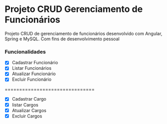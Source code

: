 # Projeto CRUD Gerenciamento de Funcionários

<p>Projeto CRUD de gerenciamento de funcionários desenvolvido com Angular, Spring e MySQL. Com fins de desenvolvimento pessoal</p> 

### Funcionalidades

- [x] Cadastrar Funcionário
- [x] Listar Funcionários
- [x] Atualizar Funcionário
- [x] Excluir Funcionário

===============================

- [x] Cadastrar Cargo
- [x] listar Cargos
- [x] Atualizar Cargos
- [x] Excluir Cargos